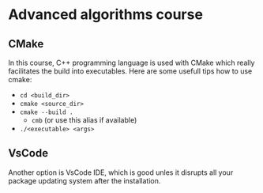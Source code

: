 # Advanced algorithms course

## CMake

In this course, C++ programming language is used with
CMake which really facilitates the build into executables.
Here are some usefull tips how to use cmake:  

- `cd <build_dir>` 
- `cmake <source_dir>` 
- `cmake --build .` 
  - `cmb` (or use this alias if available)
- `./<executable> <args>`

## VsCode

Another option is VsCode IDE, which is good unles it disrupts all your package updating system after the installation.
